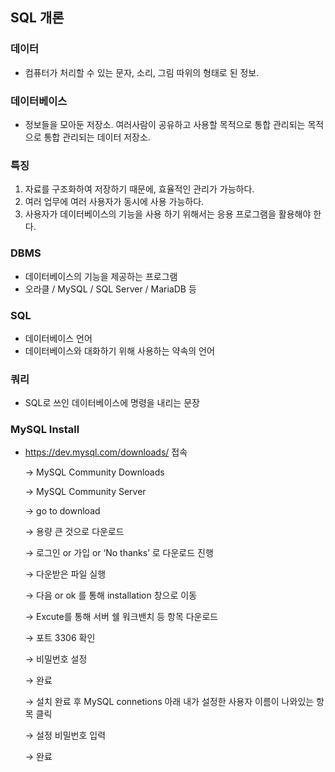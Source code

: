 ## SQL 개론

### 데이터
- 컴퓨터가 처리할 수 있는 문자, 소리, 그림 따위의 형태로 된 정보.

### 데이터베이스
- 정보들을 모아둔 저장소. 여러사람이 공유하고 사용할 목적으로 통합 관리되는 목적으로 통합 관리되는 데이터 저장소.

### 특징
1. 자료를 구조화하여 저장하기 때문에, 효율적인 관리가 가능하다.
2. 여러 업무에 여러 사용자가 동시에 사용 가능하다.
3. 사용자가 데이터베이스의 기능을 사용 하기 위해서는 응용 프로그램을 활용해야 한다.

### DBMS
- 데이터베이스의 기능을 제공하는 프로그램
- 오라클 / MySQL / SQL Server / MariaDB 등
### SQL
- 데이터베이스 언어
- 데이터베이스와 대화하기 위해 사용하는 약속의 언어
### 쿼리
- SQL로 쓰인 데이터베이스에 명령을 내리는 문장
### MySQL Install
- https://dev.mysql.com/downloads/ 접속
    
    → MySQL Community Downloads 
    
    → MySQL Community Server 
    
    → go to download 
    
    → 용량 큰 것으로 다운로드
    
    → 로그인 or 가입 or ‘No thanks’ 로 다운로드 진행
    
    → 다운받은 파일 실행 
    
    → 다음 or ok 를 통해 installation 창으로 이동 
    
    → Excute를 통해 서버 쉘 워크밴치 등 항목 다운로드
    
    → 포트 3306 확인 
    
    → 비밀번호 설정 
    
    → 완료 
    
    → 설치 완료 후 MySQL connetions 아래 내가 설정한 사용자 이름이 나와있는 항목 클릭
    
    → 설정 비밀번호 입력 
    
    → 완료
